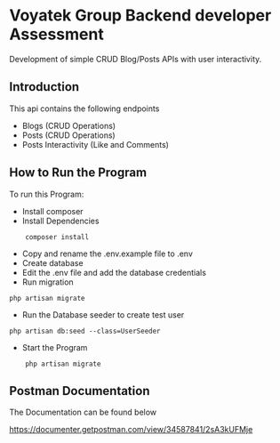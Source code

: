 
# Voyatek Group Backend developer Assessment

Development of simple CRUD Blog/Posts APIs with user interactivity.



## Introduction

This api contains the following endpoints

- Blogs (CRUD Operations)
- Posts (CRUD Operations)
- Posts Interactivity (Like and Comments)

## How to Run the Program

To run this Program:
- Install composer
- Install Dependencies
```
    composer install
```

- Copy and rename the .env.example file to .env
- Create database
- Edit the .env file and add the database credentials
- Run migration 

```
php artisan migrate

```
- Run the Database seeder to create test user

```
php artisan db:seed --class=UserSeeder
```

- Start the Program

```
    php artisan migrate
```

## Postman Documentation

The Documentation can be found below

https://documenter.getpostman.com/view/34587841/2sA3kUFMje